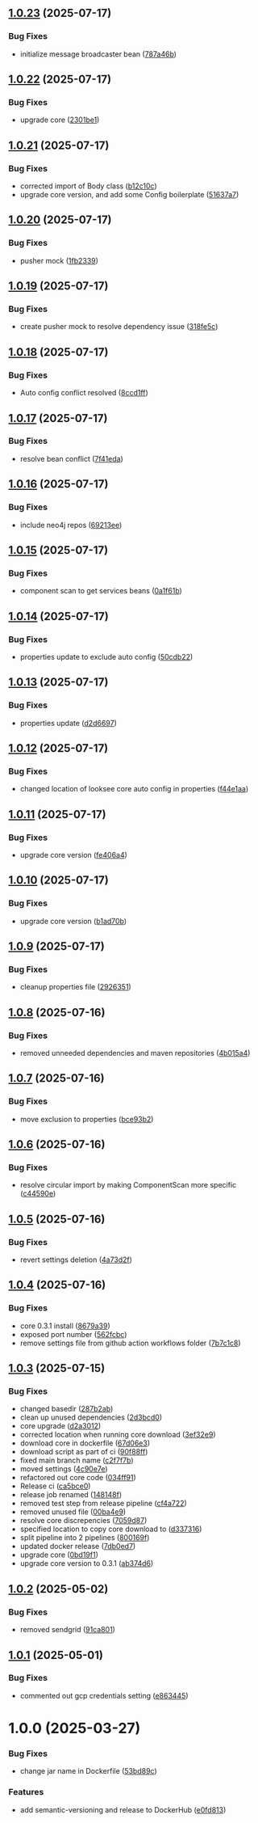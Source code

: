 ## [1.0.23](https://github.com/deepthought42/audit-service/compare/v1.0.22...v1.0.23) (2025-07-17)


### Bug Fixes

* initialize message broadcaster bean ([787a46b](https://github.com/deepthought42/audit-service/commit/787a46bcb8fc26a55f8b1a68da172e37ab2543fa))

## [1.0.22](https://github.com/deepthought42/audit-service/compare/v1.0.21...v1.0.22) (2025-07-17)


### Bug Fixes

* upgrade core ([2301be1](https://github.com/deepthought42/audit-service/commit/2301be1b6ee00025a4c778c79ad7d323b9afb9a5))

## [1.0.21](https://github.com/deepthought42/audit-service/compare/v1.0.20...v1.0.21) (2025-07-17)


### Bug Fixes

* corrected import of Body class ([b12c10c](https://github.com/deepthought42/audit-service/commit/b12c10c20c5f6ebd177c96f82433a58a3ea41cd4))
* upgrade core version, and add some Config boilerplate ([51637a7](https://github.com/deepthought42/audit-service/commit/51637a78147fa808e85613ea43ac14702dfcb9f5))

## [1.0.20](https://github.com/deepthought42/audit-service/compare/v1.0.19...v1.0.20) (2025-07-17)


### Bug Fixes

* pusher mock ([1fb2339](https://github.com/deepthought42/audit-service/commit/1fb2339f5284a09b44183e87f9f814c094d4ead8))

## [1.0.19](https://github.com/deepthought42/audit-service/compare/v1.0.18...v1.0.19) (2025-07-17)


### Bug Fixes

* create pusher mock to resolve dependency issue ([318fe5c](https://github.com/deepthought42/audit-service/commit/318fe5cbd00b5cf44d473fd407c79cec0485a8e3))

## [1.0.18](https://github.com/deepthought42/audit-service/compare/v1.0.17...v1.0.18) (2025-07-17)


### Bug Fixes

* Auto config conflict resolved ([8ccd1ff](https://github.com/deepthought42/audit-service/commit/8ccd1fffe75571cb05e4bc060e15606d5852e805))

## [1.0.17](https://github.com/deepthought42/audit-service/compare/v1.0.16...v1.0.17) (2025-07-17)


### Bug Fixes

* resolve bean conflict ([7f41eda](https://github.com/deepthought42/audit-service/commit/7f41edab18606214bade46d0e6857d2c348b2720))

## [1.0.16](https://github.com/deepthought42/audit-service/compare/v1.0.15...v1.0.16) (2025-07-17)


### Bug Fixes

* include neo4j repos ([69213ee](https://github.com/deepthought42/audit-service/commit/69213ee92a7e7a667092976737722e1f60414814))

## [1.0.15](https://github.com/deepthought42/audit-service/compare/v1.0.14...v1.0.15) (2025-07-17)


### Bug Fixes

* component scan to get services beans ([0a1f61b](https://github.com/deepthought42/audit-service/commit/0a1f61be01b23bac50987f426a39b923da102937))

## [1.0.14](https://github.com/deepthought42/audit-service/compare/v1.0.13...v1.0.14) (2025-07-17)


### Bug Fixes

* properties update to exclude auto config ([50cdb22](https://github.com/deepthought42/audit-service/commit/50cdb2246656f81cc2ad4ade1d36c43721d0cb03))

## [1.0.13](https://github.com/deepthought42/audit-service/compare/v1.0.12...v1.0.13) (2025-07-17)


### Bug Fixes

* properties update ([d2d6697](https://github.com/deepthought42/audit-service/commit/d2d66971bceab2f17a85abb9c00cb927813744e6))

## [1.0.12](https://github.com/deepthought42/audit-service/compare/v1.0.11...v1.0.12) (2025-07-17)


### Bug Fixes

* changed location of looksee core auto config in properties ([f44e1aa](https://github.com/deepthought42/audit-service/commit/f44e1aaeae391f06d6094d082dc84a7d29899b49))

## [1.0.11](https://github.com/deepthought42/audit-service/compare/v1.0.10...v1.0.11) (2025-07-17)


### Bug Fixes

* upgrade core version ([fe406a4](https://github.com/deepthought42/audit-service/commit/fe406a4cf536bc90d9cb3de51bfcc43da677b326))

## [1.0.10](https://github.com/deepthought42/audit-service/compare/v1.0.9...v1.0.10) (2025-07-17)


### Bug Fixes

* upgrade core version ([b1ad70b](https://github.com/deepthought42/audit-service/commit/b1ad70bbde455122aa04694a55225141a682deac))

## [1.0.9](https://github.com/deepthought42/audit-service/compare/v1.0.8...v1.0.9) (2025-07-17)


### Bug Fixes

* cleanup properties file ([2926351](https://github.com/deepthought42/audit-service/commit/2926351cb6f29d8a6a2bdb7d8db3bdc129297d15))

## [1.0.8](https://github.com/deepthought42/audit-service/compare/v1.0.7...v1.0.8) (2025-07-16)


### Bug Fixes

* removed unneeded dependencies and maven repositories ([4b015a4](https://github.com/deepthought42/audit-service/commit/4b015a4a8cc411b97420288676c3e0a814dc9d79))

## [1.0.7](https://github.com/deepthought42/audit-service/compare/v1.0.6...v1.0.7) (2025-07-16)


### Bug Fixes

* move exclusion to properties ([bce93b2](https://github.com/deepthought42/audit-service/commit/bce93b29f2ea61df3edd9ada18c7c37d75557f13))

## [1.0.6](https://github.com/deepthought42/audit-service/compare/v1.0.5...v1.0.6) (2025-07-16)


### Bug Fixes

* resolve circular import by making ComponentScan more specific ([c44590e](https://github.com/deepthought42/audit-service/commit/c44590e05e3ebf09023dafa135f666e85f0d27b8))

## [1.0.5](https://github.com/deepthought42/audit-service/compare/v1.0.4...v1.0.5) (2025-07-16)


### Bug Fixes

* revert settings deletion ([4a73d2f](https://github.com/deepthought42/audit-service/commit/4a73d2f97f934a1080b443e259bc68218a538dea))

## [1.0.4](https://github.com/deepthought42/audit-service/compare/v1.0.3...v1.0.4) (2025-07-16)


### Bug Fixes

* core 0.3.1 install ([8679a39](https://github.com/deepthought42/audit-service/commit/8679a39f169ac0914d557933e9b85d31085f63a6))
* exposed port number ([562fcbc](https://github.com/deepthought42/audit-service/commit/562fcbc00b7f5346f5a1ca3cf51996dd03da4546))
* remove settings file from github action workflows folder ([7b7c1c8](https://github.com/deepthought42/audit-service/commit/7b7c1c828fb73b198aa958b0aac8b76e8df0bdf8))

## [1.0.3](https://github.com/deepthought42/audit-service/compare/v1.0.2...v1.0.3) (2025-07-15)


### Bug Fixes

* changed basedir ([287b2ab](https://github.com/deepthought42/audit-service/commit/287b2abb006637f076de7d111a16018e73d4cbf1))
* clean up unused dependencies ([2d3bcd0](https://github.com/deepthought42/audit-service/commit/2d3bcd0dd0a6cd6862b5d9b4253092a5414d39c6))
* core upgrade ([d2a3012](https://github.com/deepthought42/audit-service/commit/d2a301270634e3856a5a06523b46d30bc3509bdb))
* corrected location when running core download ([3ef32e9](https://github.com/deepthought42/audit-service/commit/3ef32e9d2fce7083dbf713652262c4010e1af763))
* download core in dockerfile ([67d06e3](https://github.com/deepthought42/audit-service/commit/67d06e35cde63a81ef9e4bbda1609337ce802ae0))
* download script as part of ci ([90f88ff](https://github.com/deepthought42/audit-service/commit/90f88ffb2570ca1bbfccf799c822c2036a4832eb))
* fixed main branch name ([c2f7f7b](https://github.com/deepthought42/audit-service/commit/c2f7f7beaabc8673c8d90001e8a761c82a2ce5fe))
* moved settings ([4c90e7e](https://github.com/deepthought42/audit-service/commit/4c90e7e9971b9157482815d5e00dbfb409b27895))
* refactored out core code ([034ff91](https://github.com/deepthought42/audit-service/commit/034ff912d5f2d4af452fa4b506954db9f8d4af59))
* Release ci ([ca5bce0](https://github.com/deepthought42/audit-service/commit/ca5bce010f1facf50c87010ff242578fd30e3545))
* release job renamed ([148148f](https://github.com/deepthought42/audit-service/commit/148148fb1f6083e9e5a87cbe211a58e83029ed26))
* removed test step from release pipeline ([cf4a722](https://github.com/deepthought42/audit-service/commit/cf4a722df1eeab990045a354bc848f2177668027))
* removed unused file ([00ba4e9](https://github.com/deepthought42/audit-service/commit/00ba4e9217061d8c10386a807bdcce406dce69f3))
* resolve core discrepencies ([7059d87](https://github.com/deepthought42/audit-service/commit/7059d87286c0e71c90a6bb8f12e4d43f6fdee8d6))
* specified location to copy core download to ([d337316](https://github.com/deepthought42/audit-service/commit/d33731620618c9567e3df28fab44a59471c8a380))
* split pipeline into 2 pipelines ([800169f](https://github.com/deepthought42/audit-service/commit/800169f93343b8c343bebe98faab43494f0cc177))
* updated docker release ([7db0ed7](https://github.com/deepthought42/audit-service/commit/7db0ed74d7e2c42ba6447fd3f6cb5bfc7a406328))
* upgrade core ([0bd19f1](https://github.com/deepthought42/audit-service/commit/0bd19f1a0a463433d7d188db2d730517f14a1021))
* upgrade core version to 0.3.1 ([ab374d6](https://github.com/deepthought42/audit-service/commit/ab374d6685a87eaba246ada4ea70506d5d451d00))

## [1.0.2](https://github.com/deepthought42/audit-service/compare/v1.0.1...v1.0.2) (2025-05-02)


### Bug Fixes

* removed sendgrid ([91ca801](https://github.com/deepthought42/audit-service/commit/91ca8012b3622c94a704c0bb28d5ecc3fb86bbe5))

## [1.0.1](https://github.com/deepthought42/audit-service/compare/v1.0.0...v1.0.1) (2025-05-01)


### Bug Fixes

* commented out gcp credentials setting ([e863445](https://github.com/deepthought42/audit-service/commit/e863445ea8fcc456a8886b828691efd1ddacc7da))

# 1.0.0 (2025-03-27)


### Bug Fixes

* change jar name in Dockerfile ([53bd89c](https://github.com/deepthought42/audit-service/commit/53bd89c855cb51b1bcf6506bd7dd92f60e3bb3c1))


### Features

* add semantic-versioning and release to DockerHub ([e0fd813](https://github.com/deepthought42/audit-service/commit/e0fd813c35b2f412b1799b1c1d7e683921f4e989))
